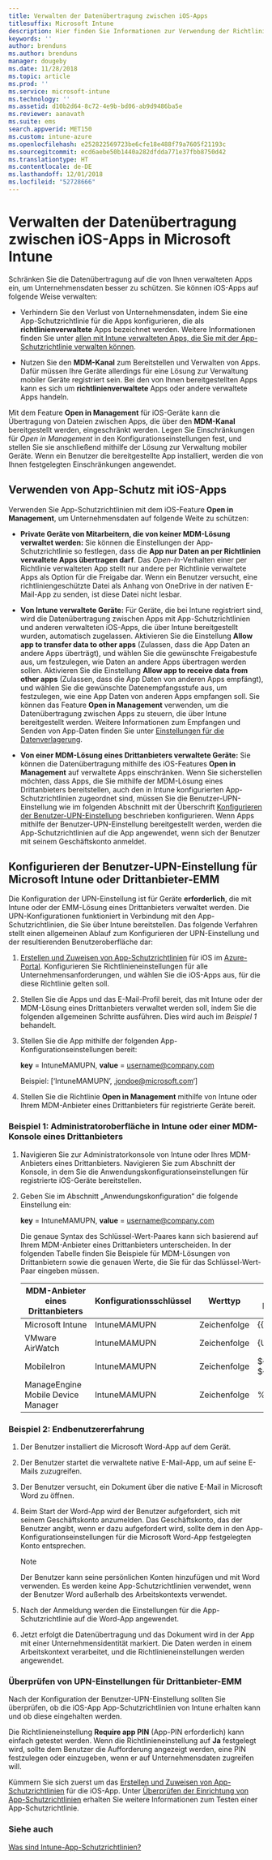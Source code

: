 ```yaml
---
title: Verwalten der Datenübertragung zwischen iOS-Apps
titlesuffix: Microsoft Intune
description: Hier finden Sie Informationen zur Verwendung der Richtlinien zur Verwaltung mobiler Apps in Microsoft Intune zum Verwalten der Datenübertragung zwischen Apps.
keywords: ''
author: brenduns
ms.author: brenduns
manager: dougeby
ms.date: 11/28/2018
ms.topic: article
ms.prod: ''
ms.service: microsoft-intune
ms.technology: ''
ms.assetid: d10b2d64-8c72-4e9b-bd06-ab9d9486ba5e
ms.reviewer: aanavath
ms.suite: ems
search.appverid: MET150
ms.custom: intune-azure
ms.openlocfilehash: e252822569723be6cfe18e488f79a7605f21193c
ms.sourcegitcommit: ecd6aebe50b1440a282dfdda771e37fbb8750d42
ms.translationtype: HT
ms.contentlocale: de-DE
ms.lasthandoff: 12/01/2018
ms.locfileid: "52728666"
---
```

# <a name="how-to-manage-data-transfer-between-ios-apps-in-microsoft-intune"></a>Verwalten der Datenübertragung zwischen iOS-Apps in Microsoft Intune

Schränken Sie die Datenübertragung auf die von Ihnen verwalteten Apps ein, um Unternehmensdaten besser zu schützen. Sie können iOS-Apps auf folgende Weise verwalten:

-   Verhindern Sie den Verlust von Unternehmensdaten, indem Sie eine App-Schutzrichtlinie für die Apps konfigurieren, die als **richtlinienverwaltete** Apps bezeichnet werden. Weitere Informationen finden Sie unter [allen mit Intune verwalteten Apps, die Sie mit der App-Schutzrichtlinie verwalten können](https://www.microsoft.com/cloud-platform/microsoft-intune-apps).

-   Nutzen Sie den **MDM-Kanal** zum Bereitstellen und Verwalten von Apps. Dafür müssen Ihre Geräte allerdings für eine Lösung zur Verwaltung mobiler Geräte registriert sein. Bei den von Ihnen bereitgestellten Apps kann es sich um **richtlinienverwaltete** Apps oder andere verwaltete Apps handeln.

Mit dem Feature **Open in Management** für iOS-Geräte kann die Übertragung von Dateien zwischen Apps, die über den **MDM-Kanal** bereitgestellt werden, eingeschränkt werden. Legen Sie Einschränkungen für *Open in Management* in den Konfigurationseinstellungen fest, und stellen Sie sie anschließend mithilfe der Lösung zur Verwaltung mobiler Geräte.  Wenn ein Benutzer die bereitgestellte App installiert, werden die von Ihnen festgelegten Einschränkungen angewendet.

##  <a name="use-app-protection-with-ios-apps"></a>Verwenden von App-Schutz mit iOS-Apps
Verwenden Sie App-Schutzrichtlinien mit dem iOS-Feature **Open in Management**, um Unternehmensdaten auf folgende Weite zu schützen:

-   **Private Geräte von Mitarbeitern, die von keiner MDM-Lösung verwaltet werden:** Sie können die Einstellungen der App-Schutzrichtlinie so festlegen, dass die **App nur Daten an per Richtlinien verwaltete Apps übertragen darf**. Das *Open-In*-Verhalten einer per Richtlinie verwalteten App stellt nur andere per Richtlinie verwaltete Apps als Option für die Freigabe dar. Wenn ein Benutzer versucht, eine richtliniengeschützte Datei als Anhang von OneDrive in der nativen E-Mail-App zu senden, ist diese Datei nicht lesbar.

-   **Von Intune verwaltete Geräte:** Für Geräte, die bei Intune registriert sind, wird die Datenübertragung zwischen Apps mit App-Schutzrichtlinien und anderen verwalteten iOS-Apps, die über Intune bereitgestellt wurden, automatisch zugelassen. Aktivieren Sie die Einstellung **Allow app to transfer data to other apps** (Zulassen, dass die App Daten an andere Apps überträgt), und wählen Sie die gewünschte Freigabestufe aus, um festzulegen, wie Daten an andere Apps übertragen werden sollen. Aktivieren Sie die Einstellung **Allow app to receive data from other apps** (Zulassen, dass die App Daten von anderen Apps empfängt), und wählen Sie die gewünschte Datenempfangsstufe aus, um festzulegen, wie eine App Daten von anderen Apps empfangen soll. Sie können das Feature **Open in Management** verwenden, um die Datenübertragung zwischen Apps zu steuern, die über Intune bereitgestellt werden. Weitere Informationen zum Empfangen und Senden von App-Daten finden Sie unter [Einstellungen für die Datenverlagerung](app-protection-policy-settings-ios.md#data-protection-settings).   

-   **Von einer MDM-Lösung eines Drittanbieters verwaltete Geräte:** Sie können die Datenübertragung mithilfe des iOS-Features **Open in Management** auf verwaltete Apps einschränken.
Wenn Sie sicherstellen möchten, dass Apps, die Sie mithilfe der MDM-Lösung eines Drittanbieters bereitstellen, auch den in Intune konfigurierten App-Schutzrichtlinien zugeordnet sind, müssen Sie die Benutzer-UPN-Einstellung wie im folgenden Abschnitt mit der Überschrift [Konfigurieren der Benutzer-UPN-Einstellung](#configure-user-upn-setting-for-microsoft-intune-or-third-party-emm) beschrieben konfigurieren. Wenn Apps mithilfe der Benutzer-UPN-Einstellung bereitgestellt werden, werden die App-Schutzrichtlinien auf die App angewendet, wenn sich der Benutzer mit seinem Geschäftskonto anmeldet.

## <a name="configure-user-upn-setting-for-microsoft-intune-or-third-party-emm"></a>Konfigurieren der Benutzer-UPN-Einstellung für Microsoft Intune oder Drittanbieter-EMM
Die Konfiguration der UPN-Einstellung ist für Geräte **erforderlich**, die mit Intune oder der EMM-Lösung eines Drittanbieters verwaltet werden. Die UPN-Konfigurationen funktioniert in Verbindung mit den App-Schutzrichtlinien, die Sie über Intune bereitstellen. Das folgende Verfahren stellt einen allgemeinen Ablauf zum Konfigurieren der UPN-Einstellung und der resultierenden Benutzeroberfläche dar:

1.  [Erstellen und Zuweisen von App-Schutzrichtlinien](app-protection-policies.md) für iOS im [Azure-Portal](https://portal.azure.com). Konfigurieren Sie Richtlinieneinstellungen für alle Unternehmensanforderungen, und wählen Sie die iOS-Apps aus, für die diese Richtlinie gelten soll.

2.  Stellen Sie die Apps und das E-Mail-Profil bereit, das mit Intune oder der MDM-Lösung eines Drittanbieters verwaltet werden soll, indem Sie die folgenden allgemeinen Schritte ausführen. Dies wird auch im *Beispiel 1* behandelt.

3.  Stellen Sie die App mithilfe der folgenden App-Konfigurationseinstellungen bereit:

      **key** = IntuneMAMUPN, **value** = <username@company.com>

      Beispiel: [‘IntuneMAMUPN’, ‚jondoe@microsoft.com‘]

4.  Stellen Sie die Richtlinie **Open in Management** mithilfe von Intune oder Ihrem MDM-Anbieter eines Drittanbieters für registrierte Geräte bereit.


### <a name="example-1-admin-experience-in-intune-or-third-party-mdm-console"></a>Beispiel 1: Administratoroberfläche in Intune oder einer MDM-Konsole eines Drittanbieters

1. Navigieren Sie zur Administratorkonsole von Intune oder Ihres MDM-Anbieters eines Drittanbieters. Navigieren Sie zum Abschnitt der Konsole, in dem Sie die Anwendungskonfigurationseinstellungen für registrierte iOS-Geräte bereitstellen.

2. Geben Sie im Abschnitt „Anwendungskonfiguration“ die folgende Einstellung ein:

   **key** = IntuneMAMUPN, **value** = <username@company.com>

   Die genaue Syntax des Schlüssel-Wert-Paares kann sich basierend auf Ihrem MDM-Anbieter eines Drittanbieters unterscheiden. In der folgenden Tabelle finden Sie Beispiele für MDM-Lösungen von Drittanbietern sowie die genauen Werte, die Sie für das Schlüssel-Wert-Paar eingeben müssen.

   |MDM-Anbieter eines Drittanbieters| Konfigurationsschlüssel | Werttyp | Der Konfigurationswert|
   | ------- | ---- | ---- | ---- |
   |Microsoft Intune| IntuneMAMUPN | Zeichenfolge | {{UserPrincipalName}}|
   |VMware AirWatch| IntuneMAMUPN | Zeichenfolge | {UserPrincipalName}|
   |MobileIron | IntuneMAMUPN | Zeichenfolge | ${userUPN} **oder** ${userEmailAddress} |
   |ManageEngine Mobile Device Manager | IntuneMAMUPN | Zeichenfolge | %upn% |


### <a name="example-2-end-user-experience"></a>Beispiel 2: Endbenutzererfahrung

1.  Der Benutzer installiert die Microsoft Word-App auf dem Gerät.

2.  Der Benutzer startet die verwaltete native E-Mail-App, um auf seine E-Mails zuzugreifen.

3.  Der Benutzer versucht, ein Dokument über die native E-Mail in Microsoft Word zu öffnen.

4.  Beim Start der Word-App wird der Benutzer aufgefordert, sich mit seinem Geschäftskonto anzumelden. Das Geschäftskonto, das der Benutzer angibt, wenn er dazu aufgefordert wird, sollte dem in den App-Konfigurationseinstellungen für die Microsoft Word-App festgelegten Konto entsprechen.

    > [!NOTE]
    > Der Benutzer kann seine persönlichen Konten hinzufügen und mit Word verwenden. Es werden keine App-Schutzrichtlinien verwendet, wenn der Benutzer Word außerhalb des Arbeitskontexts verwendet. 

5.  Nach der Anmeldung werden die Einstellungen für die App-Schutzrichtlinie auf die Word-App angewendet.

6.  Jetzt erfolgt die Datenübertragung und das Dokument wird in der App mit einer Unternehmensidentität markiert.  Die Daten werden in einem Arbeitskontext verarbeitet, und die Richtlinieneinstellungen werden angewendet. 

### <a name="validate-user-upn-setting-for-third-party-emm"></a>Überprüfen von UPN-Einstellungen für Drittanbieter-EMM

Nach der Konfiguration der Benutzer-UPN-Einstellung sollten Sie überprüfen, ob die iOS-App App-Schutzrichtlinien von Intune erhalten kann und ob diese eingehalten werden.

Die Richtlinieneinstellung **Require app PIN** (App-PIN erforderlich) kann einfach getestet werden. Wenn die Richtlinieneinstellung auf **Ja** festgelegt wird, sollte dem Benutzer die Aufforderung angezeigt werden, eine PIN festzulegen oder einzugeben, wenn er auf Unternehmensdaten zugreifen will.

Kümmern Sie sich zuerst um das [Erstellen und Zuweisen von App-Schutzrichtlinien](app-protection-policies.md) für die iOS-App. Unter [Überprüfen der Einrichtung von App-Schutzrichtlinien](app-protection-policies-validate.md) erhalten Sie weitere Informationen zum Testen einer App-Schutzrichtlinie.


### <a name="see-also"></a>Siehe auch
[Was sind Intune-App-Schutzrichtlinien?](app-protection-policy.md)
